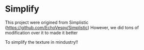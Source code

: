 # Simplify

This project were origined from Simplistic (https://github.com/EchoVespy/Simplistic)
However, we did tons of modification over it to made it better

To simplify the texture in mindustry!!